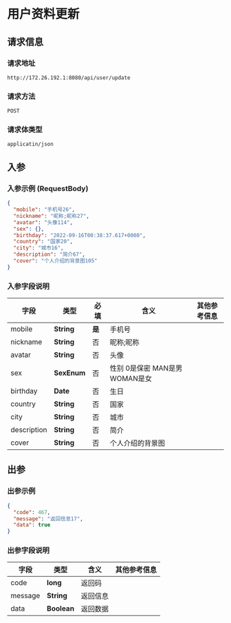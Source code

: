 # 用户资料更新

## 请求信息

### 请求地址
```
http://172.26.192.1:8080/api/user/update
```

### 请求方法
```
POST
```

### 请求体类型
```
applicatin/json
```

## 入参
### 入参示例 (RequestBody)
```json
{
  "mobile": "手机号26",
  "nickname": "昵称;昵称27",
  "avatar": "头像114",
  "sex": {},
  "birthday": "2022-09-16T00:38:37.617+0000",
  "country": "国家20",
  "city": "城市16",
  "description": "简介67",
  "cover": "个人介绍的背景图105"
}
```


### 入参字段说明

| **字段** | **类型** | **必填** | **含义** | **其他参考信息** |
| -------- | -------- | -------- | -------- | -------- |
| mobile     | **String**     | **是**  |  手机号 |   |
| nickname     | **String**     | 否  |  昵称;昵称 |   |
| avatar     | **String**     | 否  |  头像 |   |
| sex     | **SexEnum**     | 否  |  性别 0是保密 MAN是男 WOMAN是女 |   |
| birthday     | **Date**     | 否  |  生日 |   |
| country     | **String**     | 否  |  国家 |   |
| city     | **String**     | 否  |  城市 |   |
| description     | **String**     | 否  |  简介 |   |
| cover     | **String**     | 否  |  个人介绍的背景图 |   |

## 出参
### 出参示例
```json
{
  "code": 467,
  "message": "返回信息17",
  "data": true
}
```


### 出参字段说明

| **字段** | **类型**  | **含义** | **其他参考信息** |
| -------- | -------- | -------- | -------- |
| code     | **long**    |  返回码 |   |
| message     | **String**    |  返回信息 |   |
| data     | **Boolean**    |  返回数据 |   |




